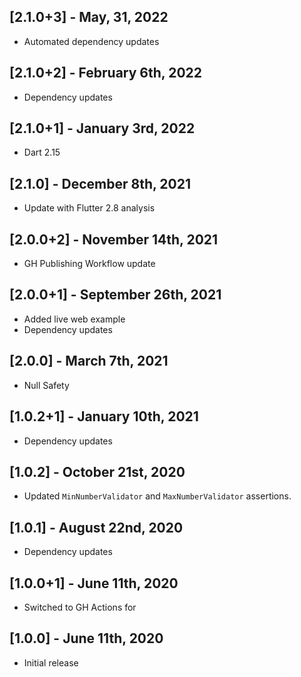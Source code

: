 ## [2.1.0+3] - May, 31, 2022

* Automated dependency updates


## [2.1.0+2] - February 6th, 2022

* Dependency updates


## [2.1.0+1] - January 3rd, 2022

* Dart 2.15


## [2.1.0] - December 8th, 2021

* Update with Flutter 2.8 analysis


## [2.0.0+2] - November 14th, 2021

* GH Publishing Workflow update


## [2.0.0+1] - September 26th, 2021

* Added live web example
* Dependency updates


## [2.0.0] - March 7th, 2021

* Null Safety


## [1.0.2+1] - January 10th, 2021

* Dependency updates


## [1.0.2] - October 21st, 2020

* Updated `MinNumberValidator` and `MaxNumberValidator` assertions.


## [1.0.1] - August 22nd, 2020

* Dependency updates


## [1.0.0+1] - June 11th, 2020

* Switched to GH Actions for 


## [1.0.0] - June 11th, 2020

* Initial release

